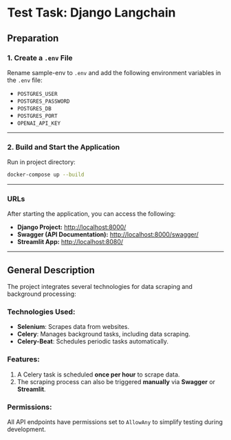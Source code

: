 # Test Task: Django Langchain

## Preparation

### 1. Create a `.env` File
Rename sample-env to `.env` and add the following environment variables in the `.env` file:

- `POSTGRES_USER`   
- `POSTGRES_PASSWORD`   
- `POSTGRES_DB` 
- `POSTGRES_PORT`    
- `OPENAI_API_KEY`   

---

### 2. Build and Start the Application  
Run in project directory:
```bash
docker-compose up --build
```

---

### URLs
After starting the application, you can access the following:

- **Django Project:** [http://localhost:8000/](http://localhost:8000/)  
- **Swagger (API Documentation):** [http://localhost:8000/swagger/](http://localhost:8000/swagger/)  
- **Streamlit App:** [http://localhost:8080/](http://localhost:8080/)  

---

## General Description

The project integrates several technologies for data scraping and background processing:

### Technologies Used:
- **Selenium**: Scrapes data from websites.  
- **Celery**: Manages background tasks, including data scraping.  
- **Celery-Beat**: Schedules periodic tasks automatically.  

### Features:
1. A Celery task is scheduled **once per hour** to scrape data.  
2. The scraping process can also be triggered **manually** via **Swagger** or **Streamlit**.  

### Permissions:
All API endpoints have permissions set to `AllowAny` to simplify testing during development.
